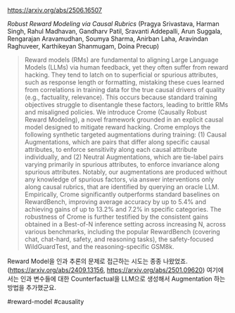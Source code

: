 https://arxiv.org/abs/2506.16507

*Robust Reward Modeling via Causal Rubrics* (Pragya Srivastava, Harman Singh, Rahul Madhavan, Gandharv Patil, Sravanti Addepalli, Arun Suggala, Rengarajan Aravamudhan, Soumya Sharma, Anirban Laha, Aravindan Raghuveer, Karthikeyan Shanmugam, Doina Precup)

> Reward models (RMs) are fundamental to aligning Large Language Models (LLMs) via human feedback, yet they often suffer from reward hacking. They tend to latch on to superficial or spurious attributes, such as response length or formatting, mistaking these cues learned from correlations in training data for the true causal drivers of quality (e.g., factuality, relevance). This occurs because standard training objectives struggle to disentangle these factors, leading to brittle RMs and misaligned policies. We introduce Crome (Causally Robust Reward Modeling), a novel framework grounded in an explicit causal model designed to mitigate reward hacking. Crome employs the following synthetic targeted augmentations during training: (1) Causal Augmentations, which are pairs that differ along specific causal attributes, to enforce sensitivity along each causal attribute individually, and (2) Neutral Augmentations, which are tie-label pairs varying primarily in spurious attributes, to enforce invariance along spurious attributes. Notably, our augmentations are produced without any knowledge of spurious factors, via answer interventions only along causal rubrics, that are identified by querying an oracle LLM. Empirically, Crome significantly outperforms standard baselines on RewardBench, improving average accuracy by up to 5.4% and achieving gains of up to 13.2% and 7.2% in specific categories. The robustness of Crome is further testified by the consistent gains obtained in a Best-of-N inference setting across increasing N, across various benchmarks, including the popular RewardBench (covering chat, chat-hard, safety, and reasoning tasks), the safety-focused WildGuardTest, and the reasoning-specific GSM8k.

Reward Model을 인과 추론의 문제로 접근하는 시도는 종종 나왔었죠. (https://arxiv.org/abs/2409.13156, https://arxiv.org/abs/2501.09620) 여기에서는 인과 변수들에 대한 Counterfactual을 LLM으로 생성해서 Augmentation 하는 방법을 추가했군요.

#reward-model #causality 